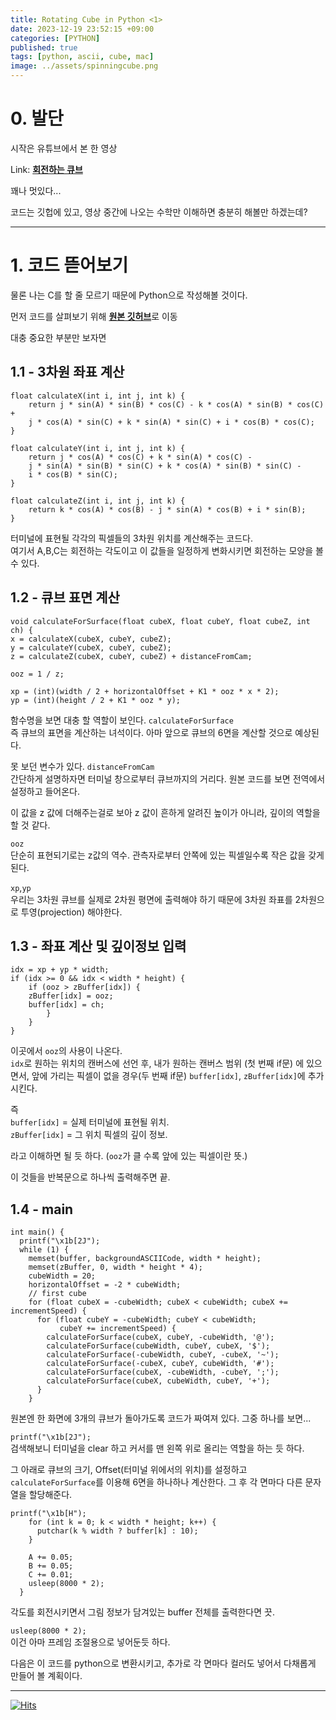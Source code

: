 ```yaml
---
title: Rotating Cube in Python <1>
date: 2023-12-19 23:52:15 +09:00
categories: [PYTHON]
published: true
tags: [python, ascii, cube, mac]
image: ../assets/spinningcube.png
---
```


# 0. 발단  
시작은 유튜브에서 본 한 영상

Link: [**회전하는 큐브**](https://www.youtube.com/watch?v=p09i_hoFdd0&t=36s)
    
꽤나 멋있다...

코드는 깃헙에 있고, 영상 중간에 나오는 수학만 이해하면 충분히 해볼만 하겠는데?

---

# 1. 코드 뜯어보기
물론 나는 C를 할 줄 모르기 때문에 Python으로 작성해볼 것이다.

먼저 코드를 살펴보기 위해 [**원본 깃허브**](https://github.com/servetgulnaroglu/cube.c)로 이동

대충 중요한 부분만 보자면

## 1.1 - 3차원 좌표 계산

```
float calculateX(int i, int j, int k) {
    return j * sin(A) * sin(B) * cos(C) - k * cos(A) * sin(B) * cos(C) +
    j * cos(A) * sin(C) + k * sin(A) * sin(C) + i * cos(B) * cos(C);
}

float calculateY(int i, int j, int k) {
    return j * cos(A) * cos(C) + k * sin(A) * cos(C) -
    j * sin(A) * sin(B) * sin(C) + k * cos(A) * sin(B) * sin(C) -
    i * cos(B) * sin(C);
}  

float calculateZ(int i, int j, int k) {
    return k * cos(A) * cos(B) - j * sin(A) * cos(B) + i * sin(B);
}

```
터미널에 표현될 각각의 픽셀들의 3차원 위치를 계산해주는 코드다.   
여기서 A,B,C는 회전하는 각도이고 이 값들을 일정하게 변화시키면 회전하는 모양을 볼 수 있다.

## 1.2 - 큐브 표면 계산
```
void calculateForSurface(float cubeX, float cubeY, float cubeZ, int ch) {
x = calculateX(cubeX, cubeY, cubeZ);
y = calculateY(cubeX, cubeY, cubeZ);
z = calculateZ(cubeX, cubeY, cubeZ) + distanceFromCam;

ooz = 1 / z;

xp = (int)(width / 2 + horizontalOffset + K1 * ooz * x * 2);
yp = (int)(height / 2 + K1 * ooz * y);

```
함수명을 보면 대충 할 역할이 보인다. `calculateForSurface`   
즉 큐브의 표면을 계산하는 녀석이다. 아마 앞으로 큐브의 6면을 계산할 것으로 예상된다.   
   
못 보던 변수가 있다. `distanceFromCam`    
간단하게 설명하자면 터미널 창으로부터 큐브까지의 거리다. 원본 코드를 보면 전역에서 설정하고 들어온다.

이 값을 z 값에 더해주는걸로 보아 z 값이 흔하게 알려진 높이가 아니라, 깊이의 역할을 할 것 같다.


`ooz`   
단순히 표현되기로는 z값의 역수. 관측자로부터 안쪽에 있는 픽셀일수록 작은 값을 갖게된다.



`xp`,`yp`   
우리는 3차원 큐브를 실제로 2차원 평면에 출력해야 하기 때문에 3차원 좌표를 2차원으로 투영(projection) 해야한다.

## 1.3 - 좌표 계산 및 깊이정보 입력
```
idx = xp + yp * width;
if (idx >= 0 && idx < width * height) {
    if (ooz > zBuffer[idx]) {
    zBuffer[idx] = ooz;
    buffer[idx] = ch;
        }
    }
}
```
이곳에서 `ooz`의 사용이 나온다.   
`idx`로 원하는 위치의 캔버스에 선언 후, 내가 원하는 캔버스 범위 (첫 번째 if문) 에 있으면서, 앞에 가리는 픽셀이 없을 경우(두 번째 if문) `buffer[idx]`, `zBuffer[idx]`에 추가시킨다.   

   
즉    
`buffer[idx]` = 실제 터미널에 표현될 위치.   
`zBuffer[idx]` = 그 위치 픽셀의 깊이 정보.

라고 이해하면 될 듯 하다. (`ooz`가 클 수록 앞에 있는 픽셀이란 뜻.)

이 것들을 반복문으로 하나씩 출력해주면 끝.

## 1.4  - main
```
int main() {
  printf("\x1b[2J");
  while (1) {
    memset(buffer, backgroundASCIICode, width * height);
    memset(zBuffer, 0, width * height * 4);
    cubeWidth = 20;
    horizontalOffset = -2 * cubeWidth;
    // first cube
    for (float cubeX = -cubeWidth; cubeX < cubeWidth; cubeX += incrementSpeed) {
      for (float cubeY = -cubeWidth; cubeY < cubeWidth;
           cubeY += incrementSpeed) {
        calculateForSurface(cubeX, cubeY, -cubeWidth, '@');
        calculateForSurface(cubeWidth, cubeY, cubeX, '$');
        calculateForSurface(-cubeWidth, cubeY, -cubeX, '~');
        calculateForSurface(-cubeX, cubeY, cubeWidth, '#');
        calculateForSurface(cubeX, -cubeWidth, -cubeY, ';');
        calculateForSurface(cubeX, cubeWidth, cubeY, '+');
      }
    }
```
원본엔 한 화면에 3개의 큐브가 돌아가도록 코드가 짜여져 있다. 그중 하나를 보면...

`printf("\x1b[2J");`   
검색해보니 터미널을 clear 하고 커서를 맨 왼쪽 위로 올리는 역할을 하는 듯 하다.

그 아래로 큐브의 크기, Offset(터미널 위에서의 위치)를 설정하고   
`calculateForSurface`를 이용해 6면을 하나하나 계산한다. 그 후 각 면마다 다른 문자열을 할당해준다.

```
printf("\x1b[H");
    for (int k = 0; k < width * height; k++) {
      putchar(k % width ? buffer[k] : 10);
    }

    A += 0.05;
    B += 0.05;
    C += 0.01;
    usleep(8000 * 2);
  }
```
각도를 회전시키면서 그림 정보가 담겨있는 buffer 전체를 출력한다면 끗.


`usleep(8000 * 2);`   
이건 아마 프레임 조절용으로 넣어둔듯 하다.

다음은 이 코드를 python으로 변환시키고, 추가로 각 면마다 컬러도 넣어서 다채롭게 만들어 볼 계획이다.

---

[![Hits](https://hits.seeyoufarm.com/api/count/incr/badge.svg?url=https%3A%2F%2Fastro-yu.github.io%2Fposts%2FRotating-Cube-in-Python%2F&count_bg=%2379C83D&title_bg=%23555555&icon=opsgenie.svg&icon_color=%23E7E7E7&title=hits&edge_flat=false)](https://hits.seeyoufarm.com)


    




